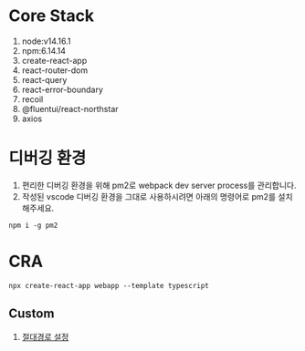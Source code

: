 # Core Stack

1. node:v14.16.1
1. npm:6.14.14
1. create-react-app
1. react-router-dom
1. react-query
1. react-error-boundary
1. recoil
1. @fluentui/react-northstar
1. axios

# 디버깅 환경

1. 편리한 디버깅 환경을 위해 pm2로 webpack dev server process를 관리합니다.
1. 작성된 vscode 디버깅 환경을 그대로 사용하시려면 아래의 명령어로 pm2를 설치해주세요.

```shell
npm i -g pm2
```

# CRA

```shell
npx create-react-app webapp --template typescript
```

## Custom

1. [절대경로 설정](https://okky.tistory.com/340)

